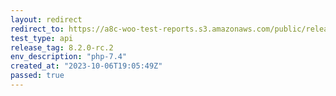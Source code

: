 ```yaml
---
layout: redirect
redirect_to: https://a8c-woo-test-reports.s3.amazonaws.com/public/release/8.2.0-rc.2/php-7.4/api/index.html
test_type: api
release_tag: 8.2.0-rc.2
env_description: "php-7.4"
created_at: "2023-10-06T19:05:49Z"
passed: true
---
```

